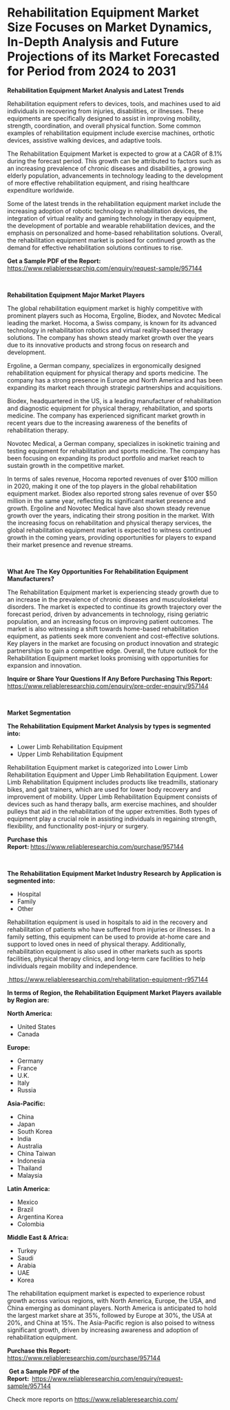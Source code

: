 <p><h1>Rehabilitation Equipment Market Size Focuses on Market Dynamics, In-Depth Analysis and Future Projections of its Market Forecasted for Period from 2024 to 2031</h1></p><p><strong>Rehabilitation Equipment Market Analysis and Latest Trends</strong></p>
<p><p>Rehabilitation equipment refers to devices, tools, and machines used to aid individuals in recovering from injuries, disabilities, or illnesses. These equipments are specifically designed to assist in improving mobility, strength, coordination, and overall physical function. Some common examples of rehabilitation equipment include exercise machines, orthotic devices, assistive walking devices, and adaptive tools.</p><p>The Rehabilitation Equipment Market is expected to grow at a CAGR of 8.1% during the forecast period. This growth can be attributed to factors such as an increasing prevalence of chronic diseases and disabilities, a growing elderly population, advancements in technology leading to the development of more effective rehabilitation equipment, and rising healthcare expenditure worldwide.</p><p>Some of the latest trends in the rehabilitation equipment market include the increasing adoption of robotic technology in rehabilitation devices, the integration of virtual reality and gaming technology in therapy equipment, the development of portable and wearable rehabilitation devices, and the emphasis on personalized and home-based rehabilitation solutions. Overall, the rehabilitation equipment market is poised for continued growth as the demand for effective rehabilitation solutions continues to rise.</p></p>
<p><strong>Get a Sample PDF of the Report:&nbsp;</strong> <a href="https://www.reliableresearchiq.com/enquiry/request-sample/957144">https://www.reliableresearchiq.com/enquiry/request-sample/957144</a></p>
<p>&nbsp;</p>
<p><strong>Rehabilitation Equipment Major Market Players</strong></p>
<p><p>The global rehabilitation equipment market is highly competitive with prominent players such as Hocoma, Ergoline, Biodex, and Novotec Medical leading the market. Hocoma, a Swiss company, is known for its advanced technology in rehabilitation robotics and virtual reality-based therapy solutions. The company has shown steady market growth over the years due to its innovative products and strong focus on research and development.</p><p>Ergoline, a German company, specializes in ergonomically designed rehabilitation equipment for physical therapy and sports medicine. The company has a strong presence in Europe and North America and has been expanding its market reach through strategic partnerships and acquisitions.</p><p>Biodex, headquartered in the US, is a leading manufacturer of rehabilitation and diagnostic equipment for physical therapy, rehabilitation, and sports medicine. The company has experienced significant market growth in recent years due to the increasing awareness of the benefits of rehabilitation therapy.</p><p>Novotec Medical, a German company, specializes in isokinetic training and testing equipment for rehabilitation and sports medicine. The company has been focusing on expanding its product portfolio and market reach to sustain growth in the competitive market.</p><p>In terms of sales revenue, Hocoma reported revenues of over $100 million in 2020, making it one of the top players in the global rehabilitation equipment market. Biodex also reported strong sales revenue of over $50 million in the same year, reflecting its significant market presence and growth. Ergoline and Novotec Medical have also shown steady revenue growth over the years, indicating their strong position in the market. With the increasing focus on rehabilitation and physical therapy services, the global rehabilitation equipment market is expected to witness continued growth in the coming years, providing opportunities for players to expand their market presence and revenue streams.</p></p>
<p>&nbsp;</p>
<p><strong>What Are The Key Opportunities For Rehabilitation Equipment Manufacturers?</strong></p>
<p><p>The Rehabilitation Equipment market is experiencing steady growth due to an increase in the prevalence of chronic diseases and musculoskeletal disorders. The market is expected to continue its growth trajectory over the forecast period, driven by advancements in technology, rising geriatric population, and an increasing focus on improving patient outcomes. The market is also witnessing a shift towards home-based rehabilitation equipment, as patients seek more convenient and cost-effective solutions. Key players in the market are focusing on product innovation and strategic partnerships to gain a competitive edge. Overall, the future outlook for the Rehabilitation Equipment market looks promising with opportunities for expansion and innovation.</p></p>
<p><strong>Inquire or Share Your Questions If Any Before Purchasing This Report:</strong> <a href="https://www.reliableresearchiq.com/enquiry/pre-order-enquiry/957144">https://www.reliableresearchiq.com/enquiry/pre-order-enquiry/957144</a></p>
<p>&nbsp;</p>
<p><strong>Market Segmentation</strong></p>
<p><strong>The Rehabilitation Equipment Market Analysis by types is segmented into:</strong></p>
<p><ul><li>Lower Limb Rehabilitation Equipment</li><li>Upper Limb Rehabilitation Equipment</li></ul></p>
<p><p>Rehabilitation Equipment market is categorized into Lower Limb Rehabilitation Equipment and Upper Limb Rehabilitation Equipment. Lower Limb Rehabilitation Equipment includes products like treadmills, stationary bikes, and gait trainers, which are used for lower body recovery and improvement of mobility. Upper Limb Rehabilitation Equipment consists of devices such as hand therapy balls, arm exercise machines, and shoulder pulleys that aid in the rehabilitation of the upper extremities. Both types of equipment play a crucial role in assisting individuals in regaining strength, flexibility, and functionality post-injury or surgery.</p></p>
<p><strong>Purchase this Report:&nbsp;</strong><a href="https://www.reliableresearchiq.com/purchase/957144">https://www.reliableresearchiq.com/purchase/957144</a></p>
<p>&nbsp;</p>
<p><strong>The Rehabilitation Equipment Market Industry Research by Application is segmented into:</strong></p>
<p><ul><li>Hospital</li><li>Family</li><li>Other</li></ul></p>
<p><p>Rehabilitation equipment is used in hospitals to aid in the recovery and rehabilitation of patients who have suffered from injuries or illnesses. In a family setting, this equipment can be used to provide at-home care and support to loved ones in need of physical therapy. Additionally, rehabilitation equipment is also used in other markets such as sports facilities, physical therapy clinics, and long-term care facilities to help individuals regain mobility and independence.</p></p>
<p><a href="https://www.reliableresearchiq.com/rehabilitation-equipment-r957144">&nbsp;https://www.reliableresearchiq.com/rehabilitation-equipment-r957144</a></p>
<p><strong>In terms of Region, the Rehabilitation Equipment Market Players available by Region are:</strong></p>
<p>
    <p> <strong> North America: </strong>
        <ul>
            <li>United States</li>
            <li>Canada</li>
        </ul>
        </p> 
    <p> <strong> Europe: </strong>
        <ul>
            <li>Germany</li>
            <li>France</li>
            <li>U.K.</li>
            <li>Italy</li>
            <li>Russia</li>
        </ul>
        </p> 
    <p> <strong> Asia-Pacific: </strong>
        <ul>
            <li>China</li>
            <li>Japan</li>
            <li>South Korea</li>
            <li>India</li>
            <li>Australia</li>
            <li>China Taiwan</li>
            <li>Indonesia</li>
            <li>Thailand</li>
            <li>Malaysia</li>
        </ul>
        </p> 
    <p> <strong> Latin America: </strong>
        <ul>
            <li>Mexico</li>
            <li>Brazil</li>
            <li>Argentina Korea</li>
            <li>Colombia</li>
        </ul>
        </p> 
    <p> <strong> Middle East & Africa: </strong>
        <ul>
            <li>Turkey</li>
            <li>Saudi</li>
            <li>Arabia</li>
            <li>UAE</li>
            <li>Korea</li>
        </ul>
    </p>
    </p>
<p><p>The rehabilitation equipment market is expected to experience robust growth across various regions, with North America, Europe, the USA, and China emerging as dominant players. North America is anticipated to hold the largest market share at 35%, followed by Europe at 30%, the USA at 20%, and China at 15%. The Asia-Pacific region is also poised to witness significant growth, driven by increasing awareness and adoption of rehabilitation equipment.</p></p>
<p><strong>Purchase this Report: </strong><a href="https://www.reliableresearchiq.com/purchase/957144">https://www.reliableresearchiq.com/purchase/957144</a></p>
<p>&nbsp;<strong>Get a Sample PDF of the Report:&nbsp;&nbsp;</strong><a href="https://www.reliableresearchiq.com/enquiry/request-sample/957144">https://www.reliableresearchiq.com/enquiry/request-sample/957144</a></p>
<p><strong></strong></p>
<p>Check more reports on <a href="https://www.reliableresearchiq.com/">https://www.reliableresearchiq.com/</a></p>